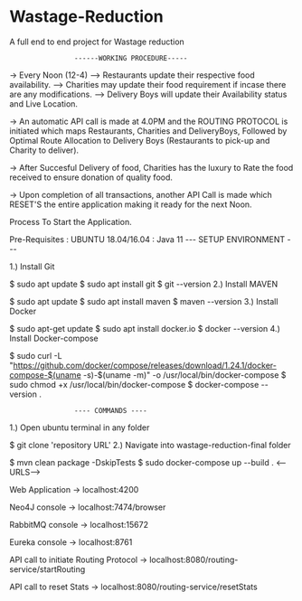 # Wastage-Reduction
A full end to end project for Wastage reduction


				    ------WORKING PROCEDURE-----
-> Every Noon (12-4) --> Restaurants update their respective food availability. --> Charities may update their food requirement if incase there are any modifications. --> Delivery Boys will update their Availability status and Live Location.

-> An automatic API call is made at 4.0PM and the ROUTING PROTOCOL is initiated which maps Restaurants, Charities and DeliveryBoys, Followed by Optimal Route Allocation to Delivery Boys (Restaurants to pick-up and Charity to deliver).

-> After Succesful Delivery of food, Charities has the luxury to Rate the food received to ensure donation of quality food.

-> Upon completion of all transactions, another API Call is made which RESET'S the entire application making it ready for the next Noon.

Process To Start the Application.

Pre-Requisites : UBUNTU 18.04/16.04 : Java 11 --- SETUP ENVIRONMENT ---

1.) Install Git

$ sudo apt update
$ sudo apt install git
$ git --version
2.) Install MAVEN

$ sudo apt update
$ sudo apt install maven
$ maven --version
3.) Install Docker

$ sudo apt-get update
$ sudo apt install docker.io
$ docker --version
4.) Install Docker-compose

$ sudo curl -L "https://github.com/docker/compose/releases/download/1.24.1/docker-compose-$(uname -s)-$(uname -m)" -o /usr/local/bin/docker-compose
$ sudo chmod +x /usr/local/bin/docker-compose
$ docker-compose --version
.

					---- COMMANDS ----
1.) Open ubuntu terminal in any folder

$ git clone 'repository URL'
2.) Navigate into wastage-reduction-final folder

$ mvn clean package -DskipTests
$ sudo docker-compose up --build
. <--URLS-->

Web Application -> localhost:4200

Neo4J console -> localhost:7474/browser

RabbitMQ console -> localhost:15672

Eureka console -> localhost:8761

API call to initiate Routing Protocol -> localhost:8080/routing-service/startRouting

API call to reset Stats -> localhost:8080/routing-service/resetStats

